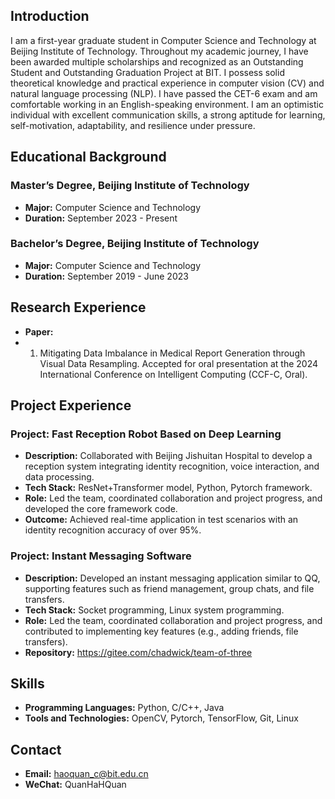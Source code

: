## Introduction
I am a first-year graduate student in Computer Science and Technology at Beijing Institute of Technology. Throughout my academic journey, I have been awarded multiple scholarships and recognized as an Outstanding Student and  Outstanding Graduation Project at BIT. I possess solid theoretical knowledge and practical experience in computer vision (CV) and natural language processing (NLP). I have passed the CET-6 exam and am comfortable working in an English-speaking environment. I am an optimistic individual with excellent communication skills, a strong aptitude for learning, self-motivation, adaptability, and resilience under pressure.

## Educational Background
### Master’s Degree, Beijing Institute of Technology
- **Major:** Computer Science and Technology
- **Duration:** September 2023 - Present

### Bachelor’s Degree, Beijing Institute of Technology
- **Major:** Computer Science and Technology
- **Duration:** September 2019 - June 2023

## Research Experience
- **Paper:**
- 1. Mitigating Data Imbalance in Medical Report Generation through Visual Data Resampling. Accepted for oral presentation at the 2024 International Conference on Intelligent Computing (CCF-C, Oral).

## Project Experience
### Project: Fast Reception Robot Based on Deep Learning
- **Description:** Collaborated with Beijing Jishuitan Hospital to develop a reception system integrating identity recognition, voice interaction, and data processing.
- **Tech Stack:** ResNet+Transformer model, Python, Pytorch framework.
- **Role:** Led the team, coordinated collaboration and project progress, and developed the core framework code.
- **Outcome:** Achieved real-time application in test scenarios with an identity recognition accuracy of over 95%.

### Project: Instant Messaging Software
- **Description:** Developed an instant messaging application similar to QQ, supporting features such as friend management, group chats, and file transfers.
- **Tech Stack:** Socket programming, Linux system programming.
- **Role:** Led the team, coordinated collaboration and project progress, and contributed to implementing key features (e.g., adding friends, file transfers).
- **Repository:** https://gitee.com/chadwick/team-of-three

## Skills
- **Programming Languages:** Python, C/C++, Java
- **Tools and Technologies:** OpenCV, Pytorch, TensorFlow, Git, Linux

## Contact
- **Email:** haoquan_c@bit.edu.cn
- **WeChat:** QuanHaHQuan
